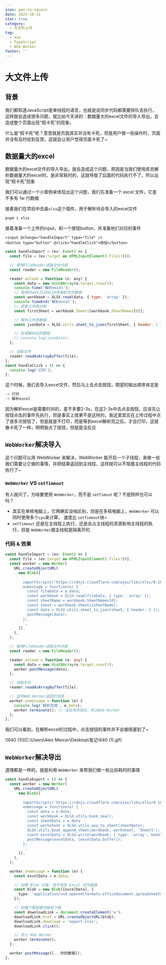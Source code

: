 ```yaml
---
icon: pen-to-square
date: 2023-10-31
star: true
category:
  - 大文件上传
tag:
  - Vue
  - TypeScript
  - Web Worker
footer: ''
---
```

# 大文件上传

## 背景

我们都知道JavaScript是单线程的语言，也就是说同步代码都需要排队去执行，这样就会造成很多问题，就比如今天讲的：数据量大的excel文件的导入导出，会造成整个页面出现“假卡死”的现象。

什么是“假卡死”呢？意思就是页面其实并没有卡死，但是用户做一些操作时，页面并没有及时给到反馈，这就会让用户觉得页面卡死了~

## 数据量大的excel

数据量大的excel文件的导入导出，就会造成这个问题，原因是当我们使用库去解析数据量大的excel时，是非常耗时的，这就导致了后面的代码执行不了，所以出现“假卡死”现象

我们可以通过一个小案例来体现出这个问题，我们先准备一个 excel 文件，它差不多有 1w 行数据

接着我们在项目中去装`xlsx`这个插件，用于解析待会导入的excel文件

```ts
pnpm i xlsx
```

接着准备一个上传的input，和一个按钮button，并准备他们对应的事件

```vue
<input @change="handleImport" type="file" />
<button type="button" @click="handleClick">按钮</button>
```

```js
const handleImport = (ev: Event) => {
  const file = (ev.target as HTMLInputElement).files![0];

  // 使用FileReader读取文件内容
  const reader = new FileReader();

  reader.onload = function (e: any) {
    const data = new Uint8Array(e.target.result);
    console.time('解析excel');
    // 使用SheetJS的XLSX库解析文件数据
    const workbook = XLSX.read(data, { type: 'array' });
    console.timeEnd('解析excel');
    // 获取工作表对象
    const firstSheet = workbook.Sheets[workbook.SheetNames[0]];

    // 解析工作表数据
    const jsonData = XLSX.utils.sheet_to_json(firstSheet, { header: 1 });

    // 处理解析后的数据
    // console.log(jsonData);
  };

  // 读取文件
  reader.readAsArrayBuffer(file);
};
const handleClick = () => {
  console.log('打印');
};
```

这个时候，我们去导入excel文件，然后马上去点击按钮，期望的输出顺序肯定是

```js
-> 打印
-> 解析excel
```

因为解析excel是需要时间的，差不多要2-3s，在这2-3s中去点击按钮，应该先让按钮点击的事件先执行，但是事实上效果不是这样的，我这里其实在上传过程中点了很多次按钮了，但是就是不打印，而是等到excel解析完之后，才会打印，这就像卡死了一样，明明我点了按钮，但就是没反应

## `WebWorker`解决导入

这个问题可以用 WebWorker 来解决，WebWorker 能开启一个子线程，来做一些我们需要让它做的事情，并把结果返回到主线程，这样就可以不阻塞主线程的代码执行了~

### `WebWorker` VS `setTimeout`

有人就问了，为啥要使用 `WebWorker`，而不是 `setTimout` 呢？不是照样也可以吗？

- 其实在单核电脑上，它两确实没啥区别，但是在多核电脑上，`WebWorker` 可以同时使用多个`cpu`来计算， 速度比 `setTimeout`快~
- `setTimeout` 还是在主线程上执行，还是会占主线程的资源影响主线程的执行，但是 `WebWorker`跟主线程是隔离开的

### 代码 & 效果

```ts
const handleImport = (ev: Event) => {
  const file = (ev.target as HTMLInputElement).files![0];
  const worker = new Worker(
    URL.createObjectURL(
      new Blob([
        `
        importScripts('https://cdnjs.cloudflare.com/ajax/libs/xlsx/0.16.4/xlsx.full.min.js');
        onmessage = function(e) {
          const fileData = e.data;
          const workbook = XLSX.read(fileData, { type: 'array' });
          const sheetName = workbook.SheetNames[0];
          const sheet = workbook.Sheets[sheetName];
          const data = XLSX.utils.sheet_to_json(sheet, { header: 1 });
          postMessage(data);
        };
        `,
      ]),
    ),
  );

  // 使用FileReader读取文件内容
  const reader = new FileReader();

  reader.onload = function (e: any) {
    const data = new Uint8Array(e.target.result);
    worker.postMessage(data);
  };

  // 读取文件
  reader.readAsArrayBuffer(file);

  // 监听Web Worker返回的消息
  worker.onmessage = function (e) {
    console.log('解析完成', e.data);
    worker.terminate(); // 当任务完成后，终止Web Worker
  };
};
```

我们可以看到，在解析excel的过程中，点击按钮的事件并不会被阻塞到了~

![640 (1)](C:\Users\Alex Mercer\Desktop\笔记\640 (1).gif)

## `WebWorker`解决导出

道理都是一样的，就是利用 `WebWorker` 来帮我们做一些比较耗时的事情

```ts
const handleExport = () => {
  const worker = new Worker(
    URL.createObjectURL(
      new Blob([
        `
        importScripts('https://cdnjs.cloudflare.com/ajax/libs/xlsx/0.16.4/xlsx.full.min.js');
        onmessage = function(e) {
          const data = e.data;
          const workbook = XLSX.utils.book_new();
          const sheetData = e.data
          const worksheet = XLSX.utils.aoa_to_sheet(sheetData);
          XLSX.utils.book_append_sheet(workbook, worksheet, 'Sheet1');
          const excelData = XLSX.write(workbook, { type: 'array', bookType: 'xlsx' });
          postMessage(excelData, [excelData.buffer]);
        };
        `,
      ]),
    ),
  );

  worker.onmessage = function (e) {
    const excelData = e.data;

    // 创建 Blob 对象，用于保存 Excel 文件数据
    const blob = new Blob([excelData], {
      type: 'application/vnd.openxmlformats-officedocument.spreadsheetml.sheet',
    });

    // 创建下载链接并触发下载
    const downloadLink = document.createElement('a');
    downloadLink.href = URL.createObjectURL(blob);
    downloadLink.download = 'export.xlsx';
    downloadLink.click();

    // 终止 Web Worker
    worker.terminate();
  };

  worker.postMessage([...你的数据]);
};
```
